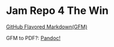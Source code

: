 # Jam Repo 4 The Win

[GitHub Flavored Markdown(GFM)](https://en.wikipedia.org/wiki/Markdown#GitHub_Flavored_Markdown_(GFM))

GFM to PDF?: [Pandoc!](https://en.wikipedia.org/wiki/Pandoc)
